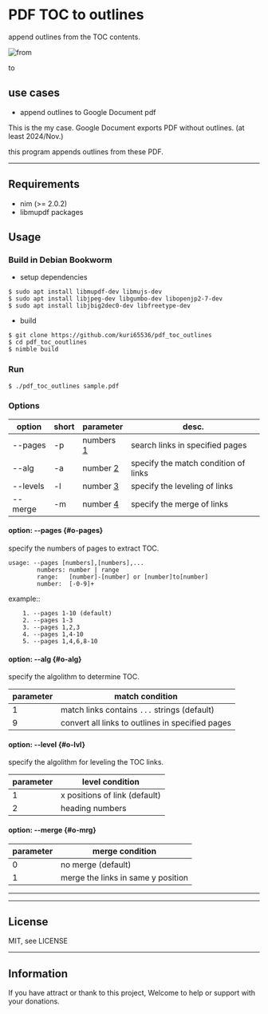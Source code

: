 PDF TOC to outlines
============================
append outlines from the TOC contents.

![from](https://github.com/user-attachments/assets/b80a5707-29dc-4c90-ba80-5af3b1df338f)

to


use cases
---------------
- append outlines to Google Document pdf

This is the my case.
Google Document exports PDF without outlines. (at least 2024/Nov.)

this program appends outlines from these PDF.


---


Requirements
-----------------------------------------
- nim (>= 2.0.2)
- libmupdf packages



Usage
-----------------------------------------

### Build in Debian Bookworm
- setup dependencies

```shell
$ sudo apt install libmupdf-dev libmujs-dev
$ sudo apt install libjpeg-dev libgumbo-dev libopenjp2-7-dev
$ sudo apt install libjbig2dec0-dev libfreetype-dev
```

- build

```shell
$ git clone https://github.com/kuri65536/pdf_toc_outlines
$ cd pdf_toc_ooutlines
$ nimble build
```


### Run

```shell
$ ./pdf_toc_outlines sample.pdf
```


### Options

option   | short | parameter | desc.
---------|----|--------------|-------
--pages  | -p | numbers [1]  | search links in specified pages
--alg    | -a | number [2]   | specify the match condition of links
--levels | -l | number [3]   | specify the leveling of links
--merge  | -m | number [4]   | specify the merge of links

[1]: #o-pages
[2]: #o-alg
[3]: #o-lvl
[4]: #o-mrg


#### option: --pages {#o-pages}
specify the numbers of pages to extract TOC.

```text
usage: --pages [numbers],[numbers],...
        numbers: number | range
        range:   [number]-[number] or [number]to[number]
        number:  [-0-9]+
```

example::
```text
    1. --pages 1-10 (default)
    2. --pages 1-3
    3. --pages 1,2,3
    4. --pages 1,4-10
    5. --pages 1,4,6,8-10
```


#### option: --alg {#o-alg}
specify the algolithm to determine TOC.

parameter | match condition
---|--------------------------------------------------
1  | match links contains `...` strings (default)
9  | convert all links to outlines in specified pages


#### option: --level {#o-lvl}
specify the algolithm for leveling the TOC links.

parameter | level condition
---|--------------------------------------------------
1  | x positions of link (default)
2  | heading numbers


#### option: --merge {#o-mrg}

parameter | merge condition
---|--------------------------------------------------
0  | no merge (default)
1  | merge the links in same y position


---



---


License
-----------------------------------------
MIT, see LICENSE


---


Information
-----------------------------------------

If you have attract or thank to this project,
Welcome to help or support with your donations.

